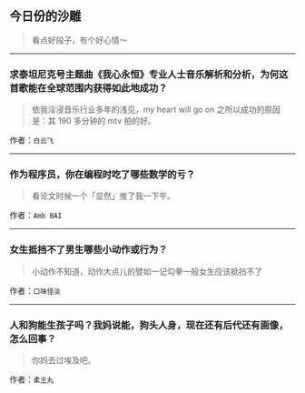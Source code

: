 ## 今日份的沙雕

> 看点好段子，有个好心情～


 
---

### 求泰坦尼克号主题曲《我心永恒》专业人士音乐解析和分析，为何这首歌能在全球范围内获得如此地成功？

> 依我淫浸音乐行业多年的浅见，my heart will go on 之所以成功的原因是：其 190 多分钟的 mtv 拍的好。


作者：`白云飞`

---

### 作为程序员，你在编程时吃了哪些数学的亏？

> 看论文时候一个「显然」推了我一下午。


作者：`Amb BAI`

---

### 女生抵挡不了男生哪些小动作或行为？

> 小动作不知道，动作大点儿的譬如一记勾拳一般女生应该抵挡不了


作者：`口味怪淡`

---

### 人和狗能生孩子吗？我妈说能，狗头人身，现在还有后代还有画像，怎么回事？

> 你妈去过埃及吧。


作者：`柔王丸`